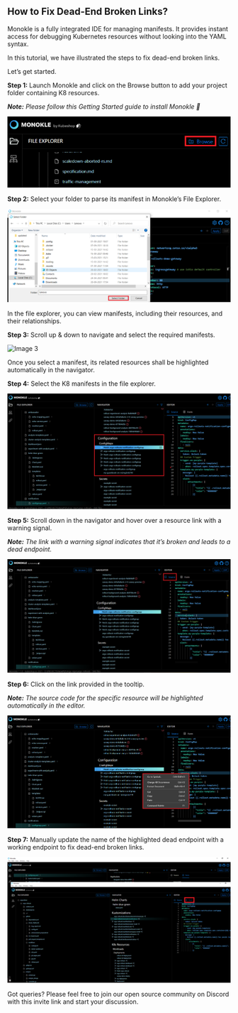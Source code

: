 
## How to Fix Dead-End Broken Links?

Monokle is a fully integrated IDE for managing manifests. It provides instant access for debugging Kubernetes resources without looking into the YAML syntax. 

In this tutorial, we have illustrated the steps to fix dead-end broken links. 

Let’s get started. 

**Step 1:** Launch Monokle and click on the Browse button to add your project folder containing K8 resources. 

<em>**Note:** Please follow this Getting Started guide to install Monokle 🚀</em>

![Image 1](img/image-1.png)

**Step 2:** Select your folder to parse its manifest in Monokle’s File Explorer. 

![Image 2](img/image-2.png)

In the file explorer, you can view manifests, including their resources, and their relationships.

**Step 3:** Scroll up & down to navigate and select the required manifests. 

![Image 3](img/image-3.png)

Once you select a manifest, its related resources shall be highlighted automatically in the navigator. 

**Step 4:** Select the K8 manifests in the file explorer. 

![Image 4](img/image-4.png)

**Step 5:** Scroll down in the navigator and hover over a resource link with a warning signal.

<em>**Note:** The link with a warning signal indicates that it’s broken and leads to a dead endpoint.</em>  

![Image 5](img/image-5.png)

**Step 6:** Click on the link provided in the tooltip.

<em>**Note:**  The source code for the specific resource will be highlighted automatically in the editor.</em> 

![Image 6](img/image-6.png)

**Step 7:** Manually update the name of the highlighted dead endpoint with a working endpoint to fix dead-end broken links. 

![Image 7](img/image-7.png)

Got queries? Please feel free to join our open source community on Discord with this invite link and start your discussion. 






